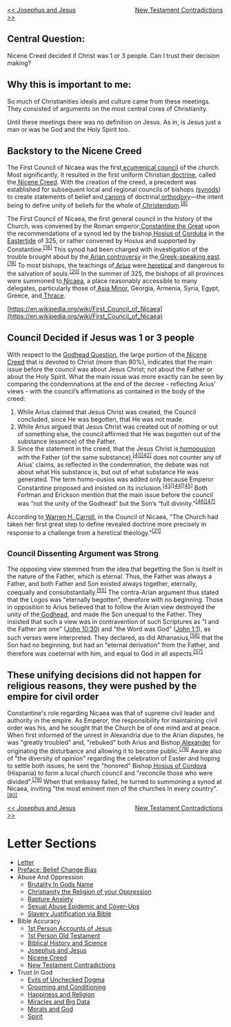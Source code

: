 [<< Josephus and Jesus](https://letter-to-christian-scholars.github.io/Letter-to-Christian-Scholars/Josephus-And-Jesus.html)
&nbsp;&nbsp;&nbsp;&nbsp;&nbsp;&nbsp;&nbsp;&nbsp;&nbsp;&nbsp;&nbsp;&nbsp;&nbsp;&nbsp;&nbsp;&nbsp;&nbsp;&nbsp;&nbsp;&nbsp;&nbsp;&nbsp;&nbsp;&nbsp;&nbsp;&nbsp;&nbsp;&nbsp;&nbsp;&nbsp;&nbsp;&nbsp;&nbsp; 
[New Testament Contradictions >>](https://letter-to-christian-scholars.github.io/Letter-to-Christian-Scholars/New-Testament-Contradictions.html)

## **Central Question:**

Nicene Creed decided if Christ was 1 or 3 people. Can I trust their decision making?


## **Why this is important to me:**

So much of Christianities ideals and culture came from these meetings. They consisted of arguments on the most central cores of Christianity.

Until these meetings there was no definition on Jesus. As in, is Jesus just a man or was he God and the Holy Spirit too.


## **Backstory to the Nicene Creed**

The First Council of Nicaea was the first[ ecumenical council](https://en.wikipedia.org/wiki/Ecumenical_council) of the church. Most significantly, it resulted in the first uniform Christian[ doctrine](https://en.wikipedia.org/wiki/Doctrine), called the[ Nicene Creed](https://en.wikipedia.org/wiki/Nicene_Creed). With the creation of the creed, a precedent was established for subsequent local and regional councils of bishops ([synods](https://en.wikipedia.org/wiki/Synod)) to create statements of belief and[ canons](https://en.wikipedia.org/wiki/Canon_law) of doctrinal[ orthodoxy](https://en.wikipedia.org/wiki/Orthodoxy)—the intent being to define unity of beliefs for the whole of[ Christendom](https://en.wikipedia.org/wiki/Christendom).<sup><a href="https://en.wikipedia.org/wiki/First_Council_of_Nicaea#cite_note-EB1911-8">[8]</a></sup>

The First Council of Nicaea, the first general council in the history of the Church, was convened by the Roman emperor[ Constantine the Great](https://en.wikipedia.org/wiki/Constantine_the_Great) upon the recommendations of a synod led by the bishop[ Hosius of Corduba](https://en.wikipedia.org/wiki/Hosius_of_Corduba) in the[ Eastertide](https://en.wikipedia.org/wiki/Eastertide) of 325, or rather convened by Hosius and supported by Constantine.<sup><a href="https://en.wikipedia.org/wiki/First_Council_of_Nicaea#cite_note-18">[18]</a></sup> This synod had been charged with investigation of the trouble brought about by the[ Arian controversy](https://en.wikipedia.org/wiki/Arian_controversy) in the[ Greek-speaking east](https://en.wikipedia.org/wiki/Greek_East).<sup><a href="https://en.wikipedia.org/wiki/First_Council_of_Nicaea#cite_note-19">[19]</a></sup> To most bishops, the teachings of[ Arius](https://en.wikipedia.org/wiki/Arius) were[ heretical](https://en.wikipedia.org/wiki/Christian_heresy) and dangerous to the salvation of souls.<sup><a href="https://en.wikipedia.org/wiki/First_Council_of_Nicaea#cite_note-20">[20]</a></sup> In the summer of 325, the bishops of all provinces were summoned to[ Nicaea](https://en.wikipedia.org/wiki/Nicaea), a place reasonably accessible to many delegates, particularly those of[ Asia Minor](https://en.wikipedia.org/wiki/Early_centers_of_Christianity#Western_Anatolia), Georgia, Armenia, Syria, Egypt, Greece, and[ Thrace](https://en.wikipedia.org/wiki/Thrace).

[https://en.wikipedia.org/wiki/First_Council_of_Nicaea](https://en.wikipedia.org/wiki/First_Council_of_Nicaea)


## **Council Decided if Jesus was 1 or 3 people**

With respect to the [Godhead Question](https://en.wikipedia.org/wiki/Arianism), the large portion of the[ Nicene Creed](https://en.wikipedia.org/wiki/Nicene_Creed) that is devoted to Christ (more than 80%), indicates that the main issue before the council was about Jesus Christ; not about the Father or about the Holy Spirit. What the main issue was more exactly can be seen by comparing the condemnations at the end of the decree - reflecting Arius' views - with the council’s affirmations as contained in the body of the creed:



1. While Arius claimed that Jesus Christ was created, the Council concluded, since He was begotten, that He was not made.
2. While Arius argued that Jesus Christ was created out of nothing or out of something else, the council affirmed that He was begotten out of the substance (essence) of the Father.
3. Since the statement in the creed, that the Jesus Christ is[ homoousion](https://en.wikipedia.org/wiki/Homoousion) with the Father (of the same substance),<sup><a href="https://en.wikipedia.org/wiki/First_Council_of_Nicaea#cite_note-41">[41][42]</a></sup> does not counter any of Arius’ claims, as reflected in the condemnation, the debate was not about what His substance is, but out of what substance He was generated. The term homo-ousios was added only because Emperor Constantine proposed and insisted on its inclusion.<sup><a href="https://en.wikipedia.org/wiki/First_Council_of_Nicaea#cite_note-43">[43][44][45]</a></sup> Both Fortman and Erickson mention that the main issue before the council was “not the unity of the Godhead” but the Son’s “full divinity.”<sup><a href="https://en.wikipedia.org/wiki/First_Council_of_Nicaea#cite_note-46">[46][47]</a></sup>

According to[ Warren H. Carroll](https://en.wikipedia.org/wiki/Warren_H._Carroll), in the Council of Nicaea, "The Church had taken her first great step to define revealed doctrine more precisely in response to a challenge from a heretical theology."<sup><a href="https://en.wikipedia.org/wiki/First_Council_of_Nicaea#cite_note-Carroll_1987_12-21">[21]</a></sup>


## <sup><strong>Council Dissenting Argument was Strong</strong></sup>

The opposing view stemmed from the idea that begetting the Son is itself in the nature of the Father, which is eternal. Thus, the Father was always a Father, and both Father and Son existed always together, eternally, coequally and consubstantially.<sup><a href="https://en.wikipedia.org/wiki/First_Council_of_Nicaea#cite_note-55">[55]</a></sup> The contra-Arian argument thus stated that the Logos was "eternally begotten", therefore with no beginning. Those in opposition to Arius believed that to follow the Arian view destroyed the unity of the[ Godhead](https://en.wikipedia.org/wiki/Godhead_(Christianity)), and made the Son unequal to the Father. They insisted that such a view was in contravention of such Scriptures as "I and the Father are one" ([John 10:30](https://www.biblegateway.com/passage/?search=John+10%3A30&version=NRSV)) and "the Word was God" ([John 1:1](https://www.biblegateway.com/passage/?search=John+1%3A1&version=NRSV)), as such verses were interpreted. They declared, as did Athanasius,<sup><a href="https://en.wikipedia.org/wiki/First_Council_of_Nicaea#cite_note-56">[56]</a></sup> that the Son had no beginning, but had an "eternal derivation" from the Father, and therefore was coeternal with him, and equal to God in all aspects.<sup><a href="https://en.wikipedia.org/wiki/First_Council_of_Nicaea#cite_note-FOOTNOTEAthanasiusNewman1920[httpsbooksgooglecombooksidA7ZaAAAAYAAJpgPA51lpgPA51vonepageqffalse_51]-57">[57]</a></sup>


## **These unifying decisions did not happen for religious reasons, they were pushed by the empire for civil order**

Constantine's role regarding Nicaea was that of supreme civil leader and authority in the empire. As Emperor, the responsibility for maintaining civil order was his, and he sought that the Church be of one mind and at peace. When first informed of the unrest in Alexandria due to the Arian disputes, he was "greatly troubled" and, "rebuked" both Arius and Bishop[ Alexander](https://en.wikipedia.org/wiki/Pope_Alexander_I_of_Alexandria) for originating the disturbance and allowing it to become public.<sup><a href="https://en.wikipedia.org/wiki/First_Council_of_Nicaea#cite_note-sozomen1-79">[79]</a></sup> Aware also of "the diversity of opinion" regarding the celebration of Easter and hoping to settle both issues, he sent the "honored" Bishop[ Hosius of Cordova](https://en.wikipedia.org/wiki/Hosius_of_Corduba) (Hispania) to form a local church council and "reconcile those who were divided".<sup><a href="https://en.wikipedia.org/wiki/First_Council_of_Nicaea#cite_note-sozomen1-79">[79]</a></sup> When that embassy failed, he turned to summoning a synod at Nicaea, inviting "the most eminent men of the churches in every country".<sup><a href="https://en.wikipedia.org/wiki/First_Council_of_Nicaea#cite_note-80">[80]</a></sup>


[<< Josephus and Jesus](https://letter-to-christian-scholars.github.io/Letter-to-Christian-Scholars/Josephus-And-Jesus.html)
&nbsp;&nbsp;&nbsp;&nbsp;&nbsp;&nbsp;&nbsp;&nbsp;&nbsp;&nbsp;&nbsp;&nbsp;&nbsp;&nbsp;&nbsp;&nbsp;&nbsp;&nbsp;&nbsp;&nbsp;&nbsp;&nbsp;&nbsp;&nbsp;&nbsp;&nbsp;&nbsp;&nbsp;&nbsp;&nbsp;&nbsp;&nbsp;&nbsp; 
[New Testament Contradictions >>](https://letter-to-christian-scholars.github.io/Letter-to-Christian-Scholars/New-Testament-Contradictions.html)

# Letter Sections
- [Letter](https://letter-to-christian-scholars.github.io/Letter-to-Christian-Scholars/index.html)
- [Preface: Belief Change Bias](https://letter-to-christian-scholars.github.io/Letter-to-Christian-Scholars/preface.html)
- Abuse And Oppression
  * [Brutality In Gods Name](https://letter-to-christian-scholars.github.io/Letter-to-Christian-Scholars/Brutality-In-Gods-Name.html)
  * [Christianity the Religion of your Oppression](https://letter-to-christian-scholars.github.io/Letter-to-Christian-Scholars/Christianity-The-Religion-Of-Your-Oppression.html)
  * [Rapture Anxiety](https://letter-to-christian-scholars.github.io/Letter-to-Christian-Scholars/Rapture-Anxiety.html)
  * [Sexual Abuse Epidemic and Cover-Ups](https://letter-to-christian-scholars.github.io/Letter-to-Christian-Scholars/Sexual-Abuse-Epidemic-And-Cover-Ups.html)
  * [Slavery Justification via Bible](https://letter-to-christian-scholars.github.io/Letter-to-Christian-Scholars/Slavery-Justification-Via-Bible.html)
- Bible Accuracy
  * [1st Person Accounts of Jesus](https://letter-to-christian-scholars.github.io/Letter-to-Christian-Scholars/1st-Person-Accounts-Of-Jesus.html)
  * [1st Person Old Testament](https://letter-to-christian-scholars.github.io/Letter-to-Christian-Scholars/1st-Person-Old-Testament.html)
  * [Biblical History and Science](https://letter-to-christian-scholars.github.io/Letter-to-Christian-Scholars/Biblical-History-And-Science.html)
  * [Josephus and Jesus](https://letter-to-christian-scholars.github.io/Letter-to-Christian-Scholars/Josephus-And-Jesus.html)
  * [Nicene Creed](https://letter-to-christian-scholars.github.io/Letter-to-Christian-Scholars/Nicene-Creed.html)
  * [New Testament Contradictions](https://letter-to-christian-scholars.github.io/Letter-to-Christian-Scholars/New-Testament-Contradictions.html)
- Trust In God
  * [Evils of Unchecked Dogma](https://letter-to-christian-scholars.github.io/Letter-to-Christian-Scholars/Evils-Of-Unchecked-Dogma.html)
  * [Grooming and Conditioning](https://letter-to-christian-scholars.github.io/Letter-to-Christian-Scholars/Grooming-And-Conditioning-In-Christianity.html)
  * [Happiness and Religion](https://letter-to-christian-scholars.github.io/Letter-to-Christian-Scholars/Happiness-And-Religion.html)
  * [Miracles and Big Data](https://letter-to-christian-scholars.github.io/Letter-to-Christian-Scholars/Miracles-And-Big-Data.html)
  * [Morals and God](https://letter-to-christian-scholars.github.io/Letter-to-Christian-Scholars/Morals-And-God.html)
  * [Spirit](https://letter-to-christian-scholars.github.io/Letter-to-Christian-Scholars/Spirit.html)
